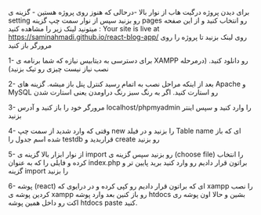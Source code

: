 <!-- the project works with github pages -->

برای دیدن پروژه درگیت هاب از نوار بالا -درحالی که هنوز روی پروژه هستین - گزینه ی
setting
رو بزنید
سپس از نوار سمت چپ گزینه
pages
رو انتخاب کنید و از این صفحه میتونید لینک زیر را مشاهده کنید :
Your site is live at https://saminahmadi.github.io/react-blog-app/
روی لینک بزنید تا پروژه را روی مرورگر باز کنید

<!-- How to run the project -->
<!-- چگونه پروژه را ران کنیم؟ -->

1- برای دسترسی به دیتابیس نیازه که شما برنامه ی XAMPP رو دانلود کنید.
(درمرحله نصب نیاز نیست چیزی رو تیک بزنید)

<!-- --------- -->

2- بعد از اینکه مراحل نصب به اتمام رسید کنترل پنل باز میشه. گزینه های
Apache و MySQL
رو استارت کنید. اگر به رنگ سبز رنگ دراومدن یعنی استارت شدن

<!-- --------- -->

3- مرورگر خود را باز کنید و آدرس
localhost/phpmyadmin
را وارد کنید و سپس اینتر بزنید

<!-- -------- -->

4- وقتی که وارد شدید از سمت چپ
new
را بزنید و در فیلد
Table name
ای که باز شده اسم جدول را
testdb قراربدید
و
create
رو بزنید

  <!-- --------- -->

5- از نوار ابزار بالا گزینه ی
import
رو بزنید
سپس گزینه ی (choose file)
را انتخاب کرده و فایلی را که به عنوان
index.php
براتون قرار دادیم رو وارد کنید
برید پایین تر و گزینه
import را بزنید

<!-- --------- -->

6- پوشه (react)
ای که براتون قرار دادیم رو کپی کرده و در درایوی که
xampp
را نصب کردین پوشه ی
xampp
رو باز کنین
بعد وارد پوشه
htdocs
بشین
و حالا اون پوشه ری اکت رو داخل همین
پوشه htdocs
paste کنید.

<!-- ای پی آی اماده هست و میتونید به پروژه دسترسی داشته باشین -->
